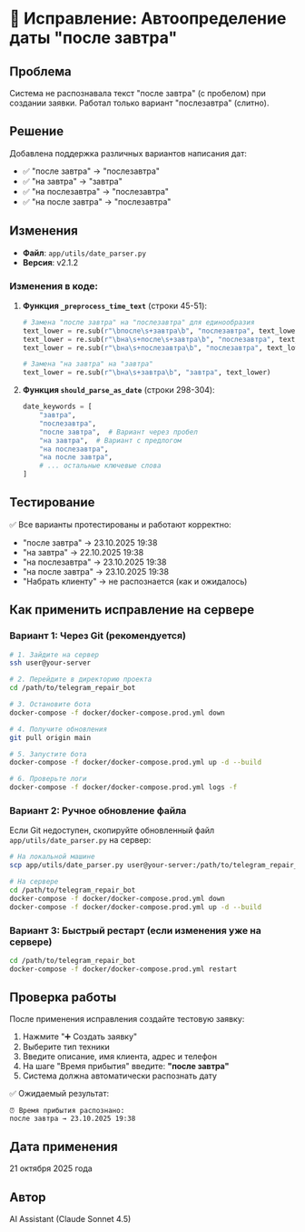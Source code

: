 # 🔧 Исправление: Автоопределение даты "после завтра"

## Проблема
Система не распознавала текст "после завтра" (с пробелом) при создании заявки.
Работал только вариант "послезавтра" (слитно).

## Решение
Добавлена поддержка различных вариантов написания дат:
- ✅ "после завтра" → "послезавтра"
- ✅ "на завтра" → "завтра"
- ✅ "на послезавтра" → "послезавтра"
- ✅ "на после завтра" → "послезавтра"

## Изменения
- **Файл**: `app/utils/date_parser.py`
- **Версия**: v2.1.2

### Изменения в коде:

1. **Функция `_preprocess_time_text`** (строки 45-51):
   ```python
   # Замена "после завтра" на "послезавтра" для единообразия
   text_lower = re.sub(r"\bпосле\s+завтра\b", "послезавтра", text_lower)
   text_lower = re.sub(r"\bна\s+после\s+завтра\b", "послезавтра", text_lower)
   text_lower = re.sub(r"\bна\s+послезавтра\b", "послезавтра", text_lower)

   # Замена "на завтра" на "завтра"
   text_lower = re.sub(r"\bна\s+завтра\b", "завтра", text_lower)
   ```

2. **Функция `should_parse_as_date`** (строки 298-304):
   ```python
   date_keywords = [
       "завтра",
       "послезавтра",
       "после завтра",  # Вариант через пробел
       "на завтра",  # Вариант с предлогом
       "на послезавтра",
       "на после завтра",
       # ... остальные ключевые слова
   ]
   ```

## Тестирование
✅ Все варианты протестированы и работают корректно:
- "после завтра" → 23.10.2025 19:38
- "на завтра" → 22.10.2025 19:38
- "на послезавтра" → 23.10.2025 19:38
- "на после завтра" → 23.10.2025 19:38
- "Набрать клиенту" → не распознается (как и ожидалось)

## Как применить исправление на сервере

### Вариант 1: Через Git (рекомендуется)

```bash
# 1. Зайдите на сервер
ssh user@your-server

# 2. Перейдите в директорию проекта
cd /path/to/telegram_repair_bot

# 3. Остановите бота
docker-compose -f docker/docker-compose.prod.yml down

# 4. Получите обновления
git pull origin main

# 5. Запустите бота
docker-compose -f docker/docker-compose.prod.yml up -d --build

# 6. Проверьте логи
docker-compose -f docker/docker-compose.prod.yml logs -f
```

### Вариант 2: Ручное обновление файла

Если Git недоступен, скопируйте обновленный файл `app/utils/date_parser.py` на сервер:

```bash
# На локальной машине
scp app/utils/date_parser.py user@your-server:/path/to/telegram_repair_bot/app/utils/

# На сервере
cd /path/to/telegram_repair_bot
docker-compose -f docker/docker-compose.prod.yml down
docker-compose -f docker/docker-compose.prod.yml up -d --build
```

### Вариант 3: Быстрый рестарт (если изменения уже на сервере)

```bash
cd /path/to/telegram_repair_bot
docker-compose -f docker/docker-compose.prod.yml restart
```

## Проверка работы

После применения исправления создайте тестовую заявку:

1. Нажмите "➕ Создать заявку"
2. Выберите тип техники
3. Введите описание, имя клиента, адрес и телефон
4. На шаге "Время прибытия" введите: **"после завтра"**
5. Система должна автоматически распознать дату

✅ Ожидаемый результат:
```
⏰ Время прибытия распознано:
после завтра → 23.10.2025 19:38
```

## Дата применения
21 октября 2025 года

## Автор
AI Assistant (Claude Sonnet 4.5)
